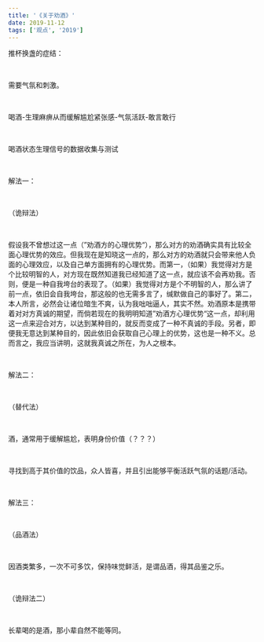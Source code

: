 ```yaml
---
title: '《关于劝酒》'
date: 2019-11-12
tags: ['观点', '2019']
---
```

推杯换盏的症结：

<br/>

需要气氛和刺激。

<br/>

喝酒-生理麻痹从而缓解尴尬紧张感-气氛活跃-敢言敢行

<br/>

喝酒状态生理信号的数据收集与测试

<br/>

解法一：

<br/>

（诡辩法）

<br/>

假设我不曾想过这一点（”劝酒方的心理优势“），那么对方的劝酒确实具有比较全面心理优势的效应。但我现在是知晓这一点的，那么对方的劝酒就只会带来他人负面的心理效应，以及自己单方面拥有的心理优势。而第一，（如果）我觉得对方是个比较明智的人，对方现在既然知道我已经知道了这一点，就应该不会再劝我。否则，便是一种自我垮台的表现了。（如果）我觉得对方是个不明智的人，那么讲了前一点，依旧会自我垮台，那这般的也无需多言了，缄默做自己的事好了。第二，本人所言，必然会让诸位暗生不爽，认为我咄咄逼人，其实不然。劝酒原本是携带着对对方真诚的期望，而倘若现在的我明明知道”劝酒方心理优势“这一点，却利用这一点来迎合对方，以达到某种目的，就反而变成了一种不真诚的手段。另者，即便我无意达到某种目的，因此依旧会获取自己心理上的优势，这也是一种不义。总而言之，我应当讲明，这就我真诚之所在，为人之根本。

<br/>

解法二：

<br/>

（替代法）

<br/>

酒，通常用于缓解尴尬，表明身份价值（？？？）

<br/>

寻找到高于其价值的饮品，众人皆喜，并且引出能够平衡活跃气氛的话题/活动。

<br/>

解法三：

<br/>

（品酒法）

<br/>

因酒类繁多，一次不可多饮，保持味觉鲜活，是谓品酒，得其品鉴之乐。

<br/>

（诡辩法二）

<br/>

长辈喝的是酒，那小辈自然不能等同。

<br/>

